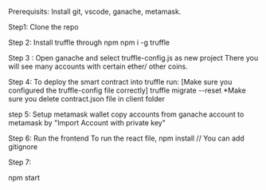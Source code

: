 Prerequisits: Install git, vscode, ganache, metamask.


Step1: Clone the repo


Step 2: Install truffle through npm
npm i -g truffle


Step 3 : Open ganache and select truffle-config.js as new project
There you will see many accounts with certain ether/ other coins.

Step 4: To deploy the smart contract into truffle run: [Make sure you configured the truffle-config file correctly]
truffle migrate --reset     *Make sure you delete contract.json file in client folder

step 5: Setup metamask wallet
copy accounts from ganache account to metamask by  "Import Account with private key"


Step 6:  Run the frontend
To run the react file, 
npm install
// You can add gitignore

Step 7: 

npm start
